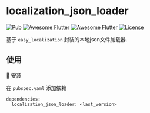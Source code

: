 # localization_json_loader

[![Pub](https://img.shields.io/pub/v/localization_json_loader.svg)](https://pub.dartlang.org/packages/localization_json_loader)
[![Awesome Flutter](https://img.shields.io/badge/Awesome-Flutter-blue.svg?longCache=true&style=flat-square)]()
[![Awesome Flutter](https://img.shields.io/badge/Platform-Android_iOS-blue.svg?longCache=true&style=flat-square)]()
[![License](https://img.shields.io/badge/License-MIT-blue.svg)](/LICENSE)

基于 `easy_localization` 封装的本地json文件加载器.

## 使用

🔩 安装

在 `pubspec.yaml` 添加依赖

```
dependencies:
  localization_json_loader: <last_version>
```